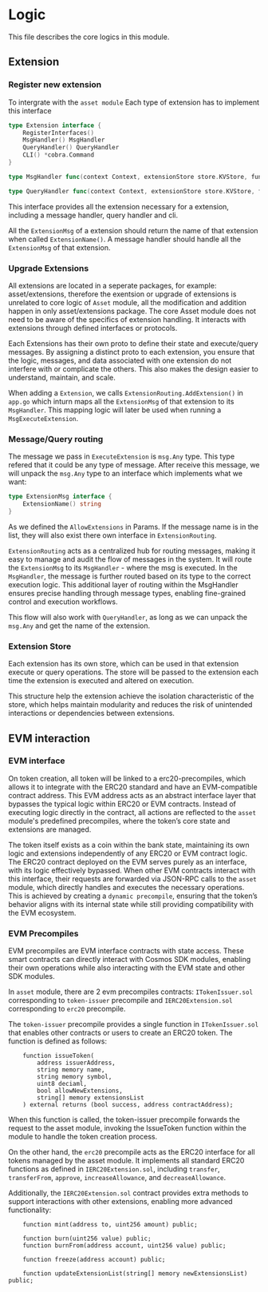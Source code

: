 <!--
order: 6
-->

# Logic

This file describes the core logics in this module.

## Extension

### Register new extension

To intergrate with the `asset module` Each type of extension has to implement this interface

```go
type Extension interface {
    RegisterInterfaces()
    MsgHandler() MsgHandler
    QueryHandler() QueryHandler
    CLI() *cobra.Command
}

type MsgHandler func(context Context, extensionStore store.KVStore, funcMsg ExtensionMsg) error

type QueryHandler func(context Context, extensionStore store.KVStore, funcQuery ExtensionMsg) error
```

This interface provides all the extension necessary for a extension, including a message handler, query handler and cli.

All the `ExtensionMsg` of a extension should return the name of that extension when called `ExtensionName()`. A message handler should handle all the `ExtensionMsg` of that extension.

### Upgrade Extensions

All extensions are located in a seperate packages, for example: asset/extensions, therefore the exentsion or upgrade of extensions is unrelated to core logic of `Asset` module, all the modification and addition happen in only asset/extensions package. The core Asset module does not need to be aware of the specifics of extension handling. It interacts with extensions through defined interfaces or protocols.

Each Extensions has their own proto to define their state and execute/query messages. By assigning a distinct proto to each extension, you ensure that the logic, messages, and data associated with one extension do not interfere with or complicate the others. This also makes the design easier to understand, maintain, and scale.

When adding a `Extension`, we calls `ExtensionRouting.AddExtension()` in `app.go` which inturn maps all the `ExtensionMsg` of that extension to its `MsgHandler`. This mapping logic will later be used when running a `MsgExecuteExtension`.

### Message/Query routing

The message we pass in `ExecuteExtension` is `msg.Any` type. This type refered that it could be any type of message.
After receive this message, we will unpack the `msg.Any` type to an interface which implements what we want:

```go
type ExtensionMsg interface {
    ExtensionName() string
}
```

As we defined the `AllowExtensions` in Params. If the message name is in the list, they will also exist there own interface in `ExtensionRouting`.

`ExtensionRouting` acts as a centralized hub for routing messages, making it easy to manage and audit the flow of messages in the system.
It will route the `ExtensionMsg` to its `MsgHandler` - where the msg is executed. In the `MsgHandler`, the message is further routed based on its type to the correct execution logic. This additional layer of routing within the MsgHandler ensures precise handling through message types, enabling fine-grained control and execution workflows.

This flow will also work with `QueryHandler`, as long as we can unpack the `msg.Any` and get the name of the extension.

### Extension Store

Each extension has its own store, which can be used in that extension execute or query operations. The store will be passed to the extension each time the extension is executed and altered on execution.

This structure help the extension achieve the isolation characteristic of the store, which helps maintain modularity and reduces the risk of unintended interactions or dependencies between extensions.

## EVM interaction

### EVM interface

On token creation, all token will be linked to a erc20-precompiles, which allows it to integrate with the ERC20 standard and have an EVM-compatible contract address. This EVM address acts as an abstract interface layer that bypasses the typical logic within ERC20 or EVM contracts. Instead of executing logic directly in the contract, all actions are reflected to the `asset` module's predefined precompiles, where the token’s core state and extensions are managed.

The token itself exists as a coin within the bank state, maintaining its own logic and extensions independently of any ERC20 or EVM contract logic. The ERC20 contract deployed on the EVM serves purely as an interface, with its logic effectively bypassed. When other EVM contracts interact with this interface, their requests are forwarded via JSON-RPC calls to the `asset` module, which directly handles and executes the necessary operations. This is achieved by creating a `dynamic precompile`, ensuring that the token’s behavior aligns with its internal state while still providing compatibility with the EVM ecosystem.

### EVM Precompiles

EVM precompiles are EVM interface contracts with state access. These smart contracts can directly interact with Cosmos SDK modules, enabling their own operations while also interacting with the EVM state and other SDK modules.

In `asset` module, there are 2 evm precompiles contracts: `ITokenIssuer.sol` corresponding to `token-issuer` precompile and `IERC20Extension.sol` corresponding to `erc20` precompile.

The `token-issuer` precompile provides a single function in `ITokenIssuer.sol` that enables other contracts or users to create an ERC20 token. The function is defined as follows:

```solidity
    function issueToken(
        address issuerAddress,
        string memory name, 
        string memory symbol,
        uint8 deciaml,
        bool allowNewExtensions,
        string[] memory extensionsList
    ) external returns (bool success, address contractAddress);
```

When this function is called, the token-issuer precompile forwards the request to the asset module, invoking the IssueToken function within the module to handle the token creation process.

On the other hand, the `erc20` precompile acts as the ERC20 interface for all tokens managed by the asset module. It implements all standard ERC20 functions as defined in `IERC20Extension.sol`, including `transfer`, `transferFrom`, `approve`, `increaseAllowance`, and `decreaseAllowance`.

Additionally, the `IERC20Extension.sol` contract provides extra methods to support interactions with other extensions, enabling more advanced functionality:

```solidity
    function mint(address to, uint256 amount) public;

    function burn(uint256 value) public;
    function burnFrom(address account, uint256 value) public;

    function freeze(address account) public;

    function updateExtensionList(string[] memory newExtensionsList) public;
```
